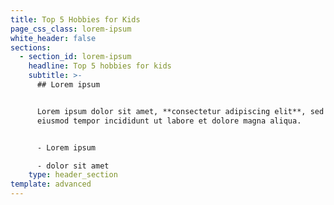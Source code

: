 ```yaml
---
title: Top 5 Hobbies for Kids
page_css_class: lorem-ipsum
white_header: false
sections:
  - section_id: lorem-ipsum
    headline: Top 5 hobbies for kids
    subtitle: >-
      ## Lorem ipsum


      Lorem ipsum dolor sit amet, **consectetur adipiscing elit**, sed do
      eiusmod tempor incididunt ut labore et dolore magna aliqua.


      - Lorem ipsum

      - dolor sit amet
    type: header_section
template: advanced
---
```

